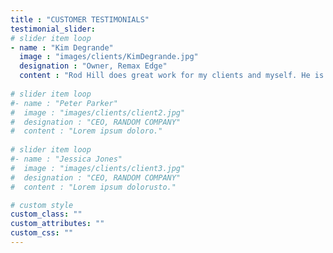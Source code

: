 ```yaml
---
title : "CUSTOMER TESTIMONIALS"
testimonial_slider:
# slider item loop
- name : "Kim Degrande"
  image : "images/clients/KimDegrande.jpg"
  designation : "Owner, Remax Edge"
  content : "Rod Hill does great work for my clients and myself. He is reliable and actually shows up when he says he will! He gets the work done quickly and efficiently, and at a reasonable cost. He is a bulldog with the insurance adjusters to get damage covered and roofs replaced. I would and do recommend him to everyone!"
            
# slider item loop
#- name : "Peter Parker"
#  image : "images/clients/client2.jpg"
#  designation : "CEO, RANDOM COMPANY"
#  content : "Lorem ipsum doloro."
            
# slider item loop
#- name : "Jessica Jones"
#  image : "images/clients/client3.jpg"
#  designation : "CEO, RANDOM COMPANY"
#  content : "Lorem ipsum dolorusto."

# custom style
custom_class: "" 
custom_attributes: "" 
custom_css: ""
---
```


